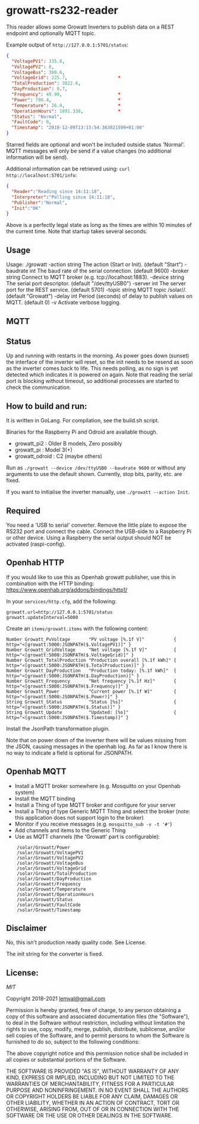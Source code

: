 # growatt-rs232-reader

This reader allows some Growatt Inverters to publish data on a REST endpoint and optionally MQTT topic.

Example output of ```http://127.0.0.1:5701/status```:
```json
{
  "VoltagePV1": 335.8,
  "VoltagePV2": 0,
  "VoltageBus": 380.6,
  "VoltageGrid": 225.7,                   *
  "TotalProduction": 3822.6,              
  "DayProduction": 0.7,
  "Frequency": 49.99,                     *
  "Power": 798.4,                         *
  "Temperature": 26.9,                    *
  "OperationHours": 1891.338,             *
  "Status": "Normal",
  "FaultCode": 0,
  "Timestamp": "2018-12-09T13:15:54.363021599+01:00"
}
```
Starred fields are optional and won't be included outside status 'Normal'.
MQTT messages will only be send if a value changes (no additional information will be send).

Additional information can be retrieved using: ```curl http://localhost:5701/info```:

```json
{
  "Reader":"Reading since 14:11:18",
  "Interpreter":"Polling since 14:11:18",
  "Publisher":"Normal",
  "Init":"OK"
}
```

Above is a perfectly legal state as long as the times are within 10 minutes of the current time. Note that startup takes several seconds.

## Usage

Usage: ./growatt <options>
  -action string
        The action (Start or Init). (default "Start")
  -baudrate int
        The baud rate of the serial connection. (default 9600)
  -broker string
        Connect to MQTT broker (e.g. tcp://localhost:1883).
  -device string
        The serial port descriptor. (default "/dev/ttyUSB0")
  -server int
        The server port for the REST service. (default 5701)
  -topic string
        MQTT topic /solar/<topic>/<item>. (default "Growatt")
  -delay int
        Period (seconds) of delay to publish values on MQTT. (default 0)
  -v    Activate verbose logging.

## MQTT

## Status

Up and running with restarts in the morning. As power goes down (sunset) the interface of the inverter will reset, so the init needs to be resend as soon as the inverter comes back to life. This needs polling, as no sign is yet detected which indicates it is powered on again. Note that reading the serial port is blocking without timeout, so additional processes are started to check the communication.

## How to build and run:

It is written in GoLang. For compilation, see the build.sh script.

Binaries for the Raspberry Pi and Odroid are available though.
* growatt_pi2 : Older B models, Zero possibly
* growatt_pi : Model 3(+)
* growatt_odroid : C2 (maybe others)

Run as ```./growatt --device /dev/ttyUSB0 --baudrate 9600``` or without any arguments to use the default shown.
Currently, stop bits, parity, etc. are fixed.

If you want to initialise the inverter manually, use ```./growatt --action Init```.
 
## Required

You need a 'USB to serial' converter. Remove the little plate to expose the RS232 port and connect the cable. Connect the USB-side to a Raspberry Pi or other device. Using a Raspberry the serial output should NOT be activated (raspi-config).

## Openhab HTTP

If you would like to use this as Openhab growatt publisher, use this in combination with the HTTP binding: https://www.openhab.org/addons/bindings/http1/

In your ```services/http.cfg```, add the following:
```
growatt.url=http://127.0.0.1:5701/status
growatt.updateInterval=5000
```

Create an ```items/growatt.items``` with the following content:
```
Number Growatt_PvVoltage       "PV voltage [%.1f V]"           { http="<[growatt:5000:JSONPATH($.VoltagePV1)]" }
Number Growatt_GridVoltage     "Net voltage [%.1f V]"          { http="<[growatt:5000:JSONPATH($.VoltageGrid)]" }
Number Growatt_TotalProduction "Production overall [%.1f kWh]" { http="<[growatt:5000:JSONPATH($.TotalProduction)]" }
Number Growatt_DayProduction   "Production today: [%.1f kWh]"  { http="<[growatt:5000:JSONPATH($.DayProduction)]" }
Number Growatt_Frequency       "Net frequency [%.1f Hz]"       { http="<[growatt:5000:JSONPATH($.Frequency)]" }
Number Growatt_Power           "Current power [%.1f W]"        { http="<[growatt:5000:JSONPATH($.Power)]" }
String Growatt_Status          "Status [%s]"                   { http="<[growatt:5000:JSONPATH($.Status)]" }
String Growatt_Update          "Updated: [%s]"                 { http="<[growatt:5000:JSONPATH($.Timestamp)]" }
```

Install the JsonPath transformation plugin.

Note that on power down of the inverter there will be values missing from the JSON, causing messages in the openhab log. As far as I know there is no way to indicate a field is optional for JSONPATH.

## Openhab MQTT

* Install a MQTT broker somewhere (e.g. Mosquitto on your Openhab system)
* Install the MQTT binding
* Install a Thing of type MQTT broker and configure for your server
* Install a Thing of type Generic MQTT Thing and select the broker
  (note: this application does not support login to the broker)
* Monitor if you receive messages (e.g. `mosquitto_sub -v -t '#'`)
* Add channels and items to the Generic Thing
* Use as MQTT channels (the 'Growatt' part is configurable):
```
	/solar/Growatt/Power         
	/solar/Growatt/VoltagePV1    
	/solar/Growatt/VoltagePV2    
	/solar/Growatt/VoltageBus    
	/solar/Growatt/VoltageGrid   
	/solar/Growatt/TotalProduction
	/solar/Growatt/DayProduction 
	/solar/Growatt/Frequency     
	/solar/Growatt/Temperature   
	/solar/Growatt/OperationHours
	/solar/Growatt/Status        
	/solar/Growatt/FaultCode     
	/solar/Growatt/Timestamp
```

## Disclaimer

No, this isn't production ready quality code. See License.

The init string for the converter is fixed. 

## License:

*MIT*

Copyright 2018-2021 lemval@gmail.com

Permission is hereby granted, free of charge, to any person obtaining a copy of this software and associated documentation files (the "Software"), to deal in the Software without restriction, including without limitation the rights to use, copy, modify, merge, publish, distribute, sublicense, and/or sell copies of the Software, and to permit persons to whom the Software is furnished to do so, subject to the following conditions:

The above copyright notice and this permission notice shall be included in all copies or substantial portions of the Software.

THE SOFTWARE IS PROVIDED "AS IS", WITHOUT WARRANTY OF ANY KIND, EXPRESS OR IMPLIED, INCLUDING BUT NOT LIMITED TO THE WARRANTIES OF MERCHANTABILITY, FITNESS FOR A PARTICULAR PURPOSE AND NONINFRINGEMENT. IN NO EVENT SHALL THE AUTHORS OR COPYRIGHT HOLDERS BE LIABLE FOR ANY CLAIM, DAMAGES OR OTHER LIABILITY, WHETHER IN AN ACTION OF CONTRACT, TORT OR OTHERWISE, ARISING FROM, OUT OF OR IN CONNECTION WITH THE SOFTWARE OR THE USE OR OTHER DEALINGS IN THE SOFTWARE.
